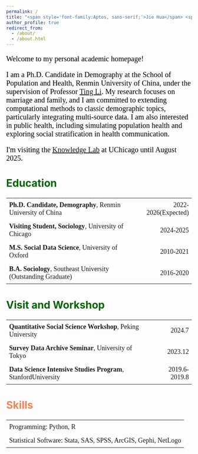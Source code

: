 ```yaml
---
permalink: /
title: "<span style='font-family:Aptos, sans-serif;'>Jie Hua</span> <span style='font-family:仿宋, FangSong;'>（华 杰）</span>"
author_profile: true
redirect_from: 
  - /about/
  - /about.html
---
```


<style>
  .bio-text {
    font-family: "Calibri", serif;
    font-size: 20px;
    color: black;
  }
</style>

<p class="bio-text">
Welcome to my personal academic homepage!
</p>
<p class="bio-text"> 
I am a Ph.D. Candidate in Demography at the School of Population and Health, Renmin University of China, under the supervision of Professor <a href="https://litingkitty.cn/" target="_blank">Ting Li</a>. My research focuses on marriage and family, and I am committed to extending computational methods to classic demographic topics, particularly integrating multi-source data. I am also interested in public health, including simulating population health and exploring social stratification in health communication.
</p>
<p class="bio-text"> 
I'm visiting the  <a href="https://knowledgelab.org/">Knowledge Lab</a> at UChicago until August 2025.
</p>

<style>
  .education-table {
    width: 100%;
    border-collapse: collapse;
    font-family: "Times New Roman", serif;
    font-size: 18px;
  }
  .education-table td {
    padding: 8px;
    text-align: left;
    border: none;
  }
  .education-table td:nth-child(2) {
    text-align: right;
  }
  .education-table .degree {
    font-weight: bold;
  }
  .education-table, .education-table td {
    border: none;
  }
  .education-title {
    color: #006400;
    font-size: 28px;
  }
</style>

<h2 class="education-title">Education</h2>
<table class="education-table">
  <tr>
    <td><span class="degree">Ph.D. Candidate, Demography</span>, Renmin University of China</td>
    <td>2022-2026(Expected)</td>
  </tr>
  <tr>
    <td><span class="degree">Visiting Student, Sociology</span>, University of Chicago</td>
    <td>2024-2025</td>
  </tr>
  <tr>
    <td><span class="degree">M.S. Social Data Science</span>, University of Oxford</td>
    <td>2010-2021</td>
  </tr>
  <tr>
    <td><span class="degree">B.A. Sociology</span>, Southeast University (Outstanding Graduate)</td>
    <td>2016-2020</td>
  </tr>
</table>

<style>
  .visit-workshop-table {
    width: 100%;
    border-collapse: collapse;
    font-family: "Times New Roman", serif;
    font-size: 18px;
  }
  .visit-workshop-table td {
    padding: 8px;
    text-align: left;
    border: none;
  }
  .visit-workshop-table td:nth-child(2) {
    text-align: right;
  }
  .visit-workshop-table .role {
    font-weight: bold;
  }
  .visit-workshop-table, .visit-workshop-table td {
    border: none;
  }
  .visit-title {
    color: #006400;
    font-size: 28px;
  }
</style>

<h2 class="visit-title">Visit and Workshop</h2>
<table class="visit-workshop-table">
  <tr>
    <td><span class="role">Quantitative Social Science Workshop</span>, Peking University</td>
    <td>2024.7</td>
  </tr>
  <tr>
    <td><span class="role">Survey Data Archive Seminar</span>, University of Tokyo</td>
    <td>2023.12</td>
  </tr>
  <tr>
    <td><span class="role">Data Science Intensive Studies Program</span>, StanfordUniversity</td>
    <td>2019.6-2019.8</td>
  </tr>
</table>

<style>
  .skills-table {
    width: 100%;
    border-collapse: collapse;
    font-family: "Times New Roman", serif;
    font-size: 18px;
  }
  .skills-table td {
    padding: 8px;
    text-align: left;
    border: none;
  }
  .skills-table td:nth-child(2) {
    text-align: right;
  }
  .skills-table .skill {
    font-weight: bold;
  }
  .skills-table, .skills-table td {
    border: none;
  }
  .skills-title {
    color: #FF7F50;
    font-size: 28px;
  }
</style>

<h2 class="skills-title">Skills</h2>
<table class="skills-table">
  <tr>
    <td><span class="role">Programming</span>: Python, R</td>
  </tr>
  <tr>
    <td><span class="role">Statistical Software</span>: Stata, SAS, SPSS, ArcGIS, Gephi, NetLogo</td>
  </tr>
</table>
